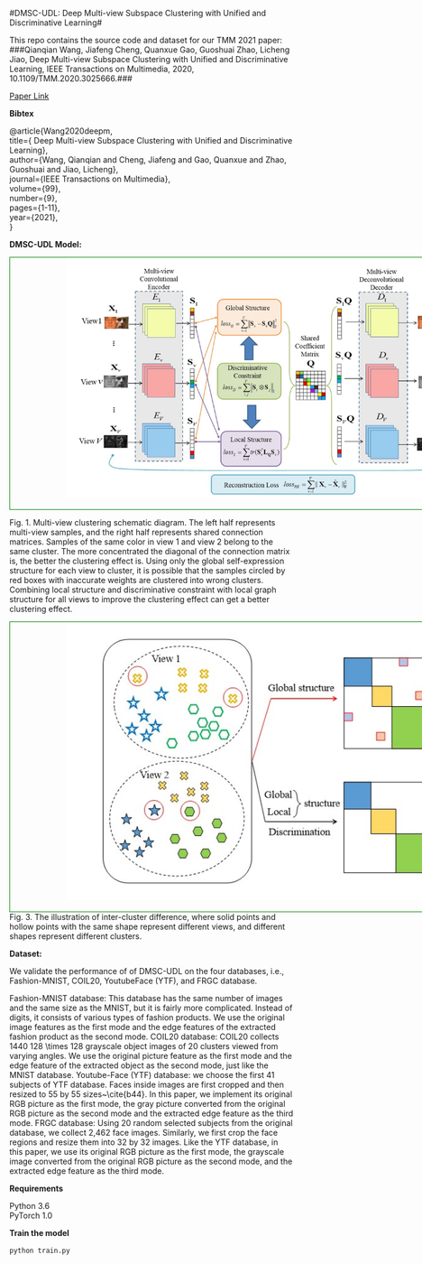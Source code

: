 #DMSC-UDL: Deep Multi-view Subspace Clustering with Unified and Discriminative Learning#


This repo contains the source code and dataset for our TMM 2021 paper:
###Qianqian Wang, Jiafeng Cheng, Quanxue Gao, Guoshuai Zhao, Licheng Jiao, Deep Multi-view Subspace Clustering with Unified and Discriminative Learning, IEEE Transactions on Multimedia, 2020, 10.1109/TMM.2020.3025666.###

[Paper Link](https://ieeexplore.ieee.org/abstract/document/9204408/)  


**Bibtex**  

@article{Wang2020deepm,  
  title={ Deep Multi-view Subspace Clustering with Unified and Discriminative Learning},  
  author={Wang, Qianqian and Cheng, Jiafeng and Gao, Quanxue and Zhao, Guoshuai and Jiao, Licheng},  
  journal={IEEE Transactions on Multimedia},  
  volume={99},  
  number={9},  
  pages={1-11},  
  year={2021},   
}  
 
**DMSC-UDL Model:**

<div style="text-align: center; width: 900px; border: green solid 1px;">
<img src="./Images/fig1.jpg"  width="700"    title="Network Model" alt="Network Model" style="display: inline-block;"/>
<br></br>
<center></center>
</div>

Fig. 1. Multi-view clustering schematic diagram. The left half represents multi-view samples, and the right half represents shared connection matrices. Samples of the same color in view 1 and view 2 belong to the same cluster. The more concentrated the diagonal of the connection matrix is, the better the clustering effect is. Using only the global self-expression structure for each view to cluster, it is possible that the samples circled by red boxes with inaccurate weights are clustered into wrong clusters. Combining local structure and discriminative constraint with local graph structure for all views to improve the clustering effect can get a better clustering effect.  

<div style="text-align: center; width: 900px; border: green solid 1px;">
<img src="./Images/fig2.jpg"  width="700"    title="Network Model" alt="Network Model" style="display: inline-block;"/>
<br></br>
<center></center>
</div>
Fig. 3. The illustration of inter-cluster difference, where solid points and hollow points with the same shape represent different views, and different shapes represent different clusters.

**Dataset:**  

We validate the performance of  of DMSC-UDL on the four databases, i.e., Fashion-MNIST, COIL20, YoutubeFace (YTF), and FRGC database. 

Fashion-MNIST database: This database has the same number of images and the same size as the MNIST, but it is fairly more complicated. Instead of digits, it consists of various types of fashion products. We use the original image features as the first mode and the edge features of the extracted fashion product as the second mode.
COIL20 database: COIL20 collects 1440 128 \times 128 grayscale object images of 20 clusters viewed from varying angles. We use the original picture feature as the first mode and the edge feature of the extracted object as the second mode, just like the MNIST database.
Youtube-Face (YTF) database: we choose the first 41 subjects of YTF database. Faces inside images are first cropped and then resized to 55 by 55 sizes~\cite{b44}. In this paper, we implement its original RGB picture as the first mode, the gray picture converted from the original RGB picture as the second mode and the extracted edge feature as the third mode.
FRGC database: Using 20 random selected subjects from the original database, we collect 2,462 face images. Similarly, we first crop the face regions and resize them into 32 by 32 images. Like the YTF database, in this paper, we use its original RGB picture as the first mode, the grayscale image converted from the original RGB picture as the second mode, and the extracted edge feature as the third mode.

**Requirements**  

Python 3.6  
PyTorch 1.0


**Train the model**

```
python train.py
```

